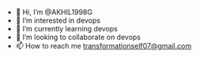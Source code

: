 - 👋 Hi, I’m @AKHIL1998G
- 👀 I’m interested in devops
- 🌱 I’m currently learning devops
- 💞️ I’m looking to collaborate on devops
- 📫 How to reach me transformationself07@gmail.com

<!---
AKHIL1998G/AKHIL1998G is a ✨ special ✨ repository because its `README.md` (this file) appears on your GitHub profile.
You can click the Preview link to take a look at your changes.
--->
